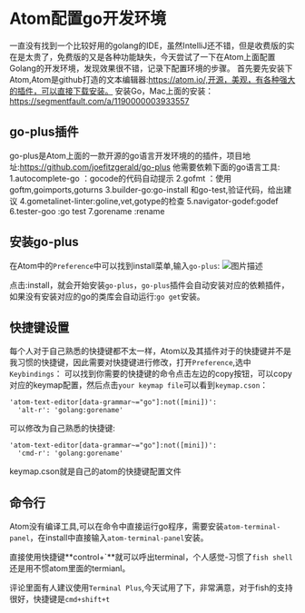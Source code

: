 # Atom配置go开发环境
一直没有找到一个比较好用的golang的IDE，虽然IntelliJ还不错，但是收费版的实在是太贵了，免费版的又是各种功能缺失，今天尝试了一下在Atom上面配置Golang的开发环境，发现效果很不错，记录下配置环境的步骤。
首先要先安装下Atom,Atom是github打造的文本编辑器:https://atom.io/,开源，美观，有各种强大的插件，可以直接下载安装。
安装Go，Mac上面的安装：https://segmentfault.com/a/1190000003933557

## go-plus插件
go-plus是Atom上面的一款开源的go语言开发环境的的插件，项目地址:https://github.com/joefitzgerald/go-plus
他需要依赖下面的go语言工具:
	1.autocomplete-go ：gocode的代码自动提示
	2.gofmt ：使用goftm,goimports,goturns
	3.builder-go:go-install 和go-test,验证代码，给出建议
	4.gometalinet-linter:goline,vet,gotype的检查
	5.navigator-godef:godef
	6.tester-goo :go test
	7.gorename :rename
	
## 安装go-plus
在Atom中的`Preference`中可以找到install菜单,输入`go-plus`:
![图片描述][1]

点击:install，就会开始安装`go-plus`，`go-plus`插件会自动安装对应的依赖插件，如果没有安装对应的go的类库会自动运行:`go get`安装。

## 快捷键设置
每个人对于自己熟悉的快捷键都不太一样，Atom以及其插件对于的快捷键并不是我习惯的快捷键，因此需要对快捷键进行修改，打开`Preference`,选中`Keybindings`：
可以找到你需要的快捷键的命令点击左边的copy按钮，可以copy对应的keymap配置，然后点击`your keymap file`可以看到`keymap.cson`：
```
'atom-text-editor[data-grammar~="go"]:not([mini])':
  'alt-r': 'golang:gorename'
```
可以修改为自己熟悉的快捷键:
```
'atom-text-editor[data-grammar~="go"]:not([mini])':
  'cmd-r': 'golang:gorename'
```
keymap.cson就是自己的atom的快捷键配置文件

## 命令行
Atom没有编译工具,可以在命令中直接运行go程序，需要安装`atom-terminal-panel`，在install中直接输入`atom-terminal-panel`安装。

直接使用快捷键**control+\`**就可以呼出terminal，个人感觉-习惯了`fish shell`还是用不惯atom里面的termianl。

评论里面有人建议使用`Terminal Plus`,今天试用了下，非常满意，对于fish的支持很好，快捷键是`cmd+shift+t`


  [1]: /img/bVuQLe



